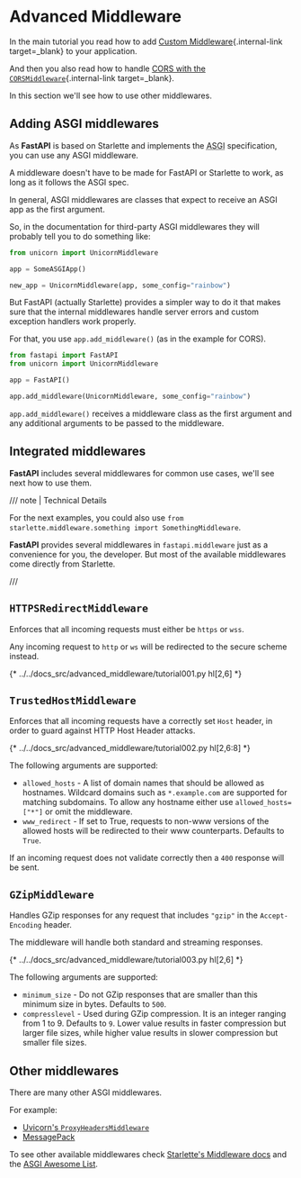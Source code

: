 # Advanced Middleware

In the main tutorial you read how to add [Custom Middleware](../tutorial/middleware.md){.internal-link target=_blank} to your application.

And then you also read how to handle [CORS with the `CORSMiddleware`](../tutorial/cors.md){.internal-link target=_blank}.

In this section we'll see how to use other middlewares.

## Adding ASGI middlewares

As **FastAPI** is based on Starlette and implements the <abbr title="Asynchronous Server Gateway Interface">ASGI</abbr> specification, you can use any ASGI middleware.

A middleware doesn't have to be made for FastAPI or Starlette to work, as long as it follows the ASGI spec.

In general, ASGI middlewares are classes that expect to receive an ASGI app as the first argument.

So, in the documentation for third-party ASGI middlewares they will probably tell you to do something like:

```Python
from unicorn import UnicornMiddleware

app = SomeASGIApp()

new_app = UnicornMiddleware(app, some_config="rainbow")
```

But FastAPI (actually Starlette) provides a simpler way to do it that makes sure that the internal middlewares handle server errors and custom exception handlers work properly.

For that, you use `app.add_middleware()` (as in the example for CORS).

```Python
from fastapi import FastAPI
from unicorn import UnicornMiddleware

app = FastAPI()

app.add_middleware(UnicornMiddleware, some_config="rainbow")
```

`app.add_middleware()` receives a middleware class as the first argument and any additional arguments to be passed to the middleware.

## Integrated middlewares

**FastAPI** includes several middlewares for common use cases, we'll see next how to use them.

/// note | Technical Details

For the next examples, you could also use `from starlette.middleware.something import SomethingMiddleware`.

**FastAPI** provides several middlewares in `fastapi.middleware` just as a convenience for you, the developer. But most of the available middlewares come directly from Starlette.

///

## `HTTPSRedirectMiddleware`

Enforces that all incoming requests must either be `https` or `wss`.

Any incoming request to `http` or `ws` will be redirected to the secure scheme instead.

{* ../../docs_src/advanced_middleware/tutorial001.py hl[2,6] *}

## `TrustedHostMiddleware`

Enforces that all incoming requests have a correctly set `Host` header, in order to guard against HTTP Host Header attacks.

{* ../../docs_src/advanced_middleware/tutorial002.py hl[2,6:8] *}

The following arguments are supported:

* `allowed_hosts` - A list of domain names that should be allowed as hostnames. Wildcard domains such as `*.example.com` are supported for matching subdomains. To allow any hostname either use `allowed_hosts=["*"]` or omit the middleware.
* `www_redirect` - If set to True, requests to non-www versions of the allowed hosts will be redirected to their www counterparts. Defaults to `True`.

If an incoming request does not validate correctly then a `400` response will be sent.

## `GZipMiddleware`

Handles GZip responses for any request that includes `"gzip"` in the `Accept-Encoding` header.

The middleware will handle both standard and streaming responses.

{* ../../docs_src/advanced_middleware/tutorial003.py hl[2,6] *}

The following arguments are supported:

* `minimum_size` - Do not GZip responses that are smaller than this minimum size in bytes. Defaults to `500`.
* `compresslevel` - Used during GZip compression. It is an integer ranging from 1 to 9. Defaults to `9`. Lower value results in faster compression but larger file sizes, while higher value results in slower compression but smaller file sizes.

## Other middlewares

There are many other ASGI middlewares.

For example:

* <a href="https://github.com/encode/uvicorn/blob/master/uvicorn/middleware/proxy_headers.py" class="external-link" target="_blank">Uvicorn's `ProxyHeadersMiddleware`</a>
* <a href="https://github.com/florimondmanca/msgpack-asgi" class="external-link" target="_blank">MessagePack</a>

To see other available middlewares check <a href="https://www.starlette.io/middleware/" class="external-link" target="_blank">Starlette's Middleware docs</a> and the <a href="https://github.com/florimondmanca/awesome-asgi" class="external-link" target="_blank">ASGI Awesome List</a>.
